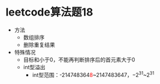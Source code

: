 # leetcode算法题18

- 方法
  - 数组排序
  - 删除重复结果
- 特殊情况
  - 目标和小于0，不能再判断排序后的首元素大于0
  - int型溢出
    - int型范围：-214748364<font color="red">8</font>~2147483647，$-2^{31}$~$2^{31}$